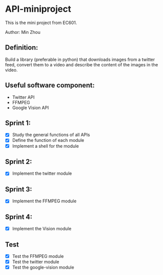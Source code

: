 # API-miniproject
This is the mini project from EC601.

Author: Min Zhou

## Definition:
Build a library (preferable in python) that downloads images from a twitter feed, convert them to a video and describe the content of the images in the video.

## Useful software component:
- Twitter API
- FFMPEG
- Google Vision API

## Sprint 1:
- [x] Study the general functions of all APIs
- [x] Define the function of each module
- [x] Implement a shell for the module

## Sprint 2:
- [x] Implement the twitter module

## Sprint 3:
- [x] Implement the FFMPEG module

## Sprint 4:
- [x] Implement the Vision module

## Test
- [x] Test the FFMPEG module
- [x] Test the twitter module
- [x] Test the google-vision module